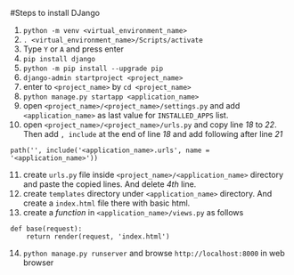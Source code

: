 #Steps to install DJango

01. ```python -m venv <virtual_environment_name>```
02. ```. <virtual_environment_name>/Scripts/activate```
03. Type ``Y`` or ``A`` and press enter
04. ```pip install django```
05. ```python -m pip install --upgrade pip```
06. ```django-admin startproject <project_name>```
07. enter to ``<project_name>`` by ```cd <project_name>```
08. ```python manage.py startapp <application_name>```
09. open ``<project_name>/<project_name>/settings.py`` and add ``<application_name>`` as last value for ``INSTALLED_APPS`` list.
10. open ``<project_name>/<project_name>/urls.py`` and copy line *18* to *22*. Then add `, include` at the end of line *18* and add following after line *21*
```
path('', include('<application_name>.urls', name = '<application_name>'))
```
11. create ``urls.py`` file inside ``<project_name>/<application_name>`` directory and paste the copied lines. And delete *4th* line.
12. create ``templates`` directory under ``<application_name>`` directory. And create a ``index.html`` file there with basic html.
13. create a *function* in ``<application_name>/views.py`` as follows
```
def base(request):
    return render(request, 'index.html')
```
<!---12. ```python manage.py collectionstatic```-->
14. ```python manage.py runserver``` and browse ```http://localhost:8000``` in web browser